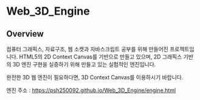 # Web_3D_Engine

## Overview

컴퓨터 그래픽스, 자료구조, 웹 소켓과 자바스크립트 공부를 위해 만들어진 프로젝트입니다. HTML5의 2D Context Canvas를 기반으로 만들고 있으며, 2D 그래픽스 기반의 3D 엔진 구현을 실증하기 위해 만들고 있는 실험적인 엔진입니다.



완전한 3D 웹 엔진이 필요하다면, 3D Context Canvas를 이용하시기 바랍니다.



엔진 주소 : https://psh250092.github.io/Web_3D_Engine/engine.html

